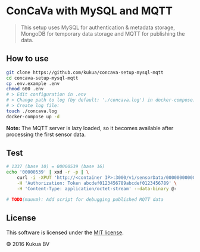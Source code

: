 # ConCaVa with MySQL and MQTT

> This setup uses MySQL for authentication & metadata storage, MongoDB for temporary data storage and MQTT for publishing the data.

## How to use

```bash
git clone https://github.com/kukua/concava-setup-mysql-mqtt
cd concava-setup-mysql-mqtt
cp .env.example .env
chmod 600 .env
# > Edit configuration in .env
# > Change path to log (by default: './concava.log') in docker-compose.yml
# > Create log file:
touch ./concava.log
docker-compose up -d
```

**Note:** The MQTT server is lazy loaded, so it becomes available after processing the first sensor data.

## Test

```bash
# 1337 (base 10) = 00000539 (base 16)
echo '00000539' | xxd -r -p | \
    curl -i -XPUT 'http://<container IP>:3000/v1/sensorData/0000000000000001' \
    -H 'Authorization: Token abcdef0123456789abcdef0123456789' \
    -H 'Content-Type: application/octet-stream' --data-binary @-

# TODO(mauvm): Add script for debugging published MQTT data
```

## License

This software is licensed under the [MIT license](https://github.com/kukua/concava-setup-mysql-mqtt/blob/master/LICENSE).

© 2016 Kukua BV
